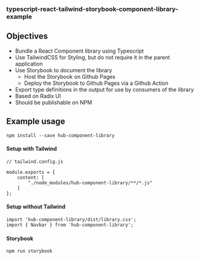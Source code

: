 ### typescript-react-tailwind-storybook-component-library-example

## Objectives

* Bundle a React Component library using Typescript
* Use TailwindCSS for Styling, but do not require it in the parent application
* Use Storybook to document the library
	* Host the Storybook on Github Pages
    * Deploy the Storybook to Github Pages via a Github Action
* Export type definitions in the output for use by consumers of the library
* Based on Radix UI
* Should be publishable on NPM

## Example usage

```
npm install --save hub-component-library
```

#### Setup with Tailwind

```
// tailwind.config.js

module.exports = {
    content: [
        "./node_modules/hub-component-library/**/*.js"
    ]
};
```

#### Setup without Tailwind

```
import 'hub-component-library/dist/library.css';
import { Navbar } from 'hub-component-library';
```

#### Storybook

```
npm run storybook
```
